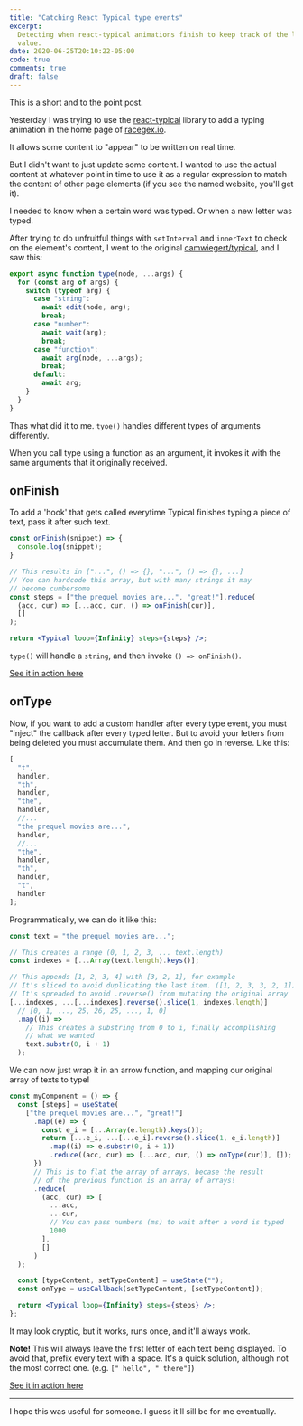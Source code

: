 ```yaml
---
title: "Catching React Typical type events"
excerpt:
  Detecting when react-typical animations finish to keep track of the last typed
  value.
date: 2020-06-25T20:10:22-05:00
code: true
comments: true
draft: false
---
```


This is a short and to the point post.

Yesterday I was trying to use the [react-typical] library to add a typing
animation in the home page of [racegex.io].

It allows some content to "appear" to be written on real time.

But I didn't want to just update some content. I wanted to use the actual
content at whatever point in time to use it as a regular expression to match the
content of other page elements (if you see the named website, you'll get it).

I needed to know when a certain word was typed. Or when a new letter was typed.

After trying to do unfruitful things with `setInterval` and `innerText` to check
on the element's content, I went to the original [camwiegert/typical], and I saw
this:

```js {hl_lines=[3,"10-12"]}
export async function type(node, ...args) {
  for (const arg of args) {
    switch (typeof arg) {
      case "string":
        await edit(node, arg);
        break;
      case "number":
        await wait(arg);
        break;
      case "function":
        await arg(node, ...args);
        break;
      default:
        await arg;
    }
  }
}
```

Thas what did it to me. `tyoe()` handles different types of arguments
differently.

When you call type using a function as an argument, it invokes it with the same
arguments that it originally received.

## onFinish

To add a 'hook' that gets called everytime Typical finishes typing a piece of
text, pass it after such text.

```jsx
const onFinish(snippet) => {
  console.log(snippet);
}

// This results in ["...", () => {}, "...", () => {}, ...]
// You can hardcode this array, but with many strings it may
// become cumbersome
const steps = ["the prequel movies are...", "great!"].reduce(
  (acc, cur) => [...acc, cur, () => onFinish(cur)],
  []
);

return <Typical loop={Infinity} steps={steps} />;
```

`type()` will handle a `string`, and then invoke `() => onFinish()`.

[See it in action here][code-onfinish]

## onType

Now, if you want to add a custom handler after every type event, you must
"inject" the callback after every typed letter. But to avoid your letters from
being deleted you must accumulate them. And then go in reverse. Like this:

```js
[
  "t",
  handler,
  "th",
  handler,
  "the",
  handler,
  //...
  "the prequel movies are...",
  handler,
  //...
  "the",
  handler,
  "th",
  handler,
  "t",
  handler
];
```

Programmatically, we can do it like this:

```js
const text = "the prequel movies are...";

// This creates a range (0, 1, 2, 3, ... text.length)
const indexes = [...Array(text.length).keys()];

// This appends [1, 2, 3, 4] with [3, 2, 1], for example
// It's sliced to avoid duplicating the last item. ([1, 2, 3, 3, 2, 1])
// It's spreaded to avoid .reverse() from mutating the original array
[...indexes, ...[...indexes].reverse().slice(1, indexes.length)]
  // [0, 1, ..., 25, 26, 25, ..., 1, 0]
  .map((i) =>
    // This creates a substring from 0 to i, finally accomplishing
    // what we wanted
    text.substr(0, i + 1)
  );
```

We can now just wrap it in an arrow function, and mapping our original array of
texts to type!

```jsx {hl_lines=[10,11]}
const myComponent = () => {
  const [steps] = useState(
    ["the prequel movies are...", "great!"]
      .map((e) => {
        const e_i = [...Array(e.length).keys()];
        return [...e_i, ...[...e_i].reverse().slice(1, e_i.length)]
          .map((i) => e.substr(0, i + 1))
          .reduce((acc, cur) => [...acc, cur, () => onType(cur)], []);
      })
      // This is to flat the array of arrays, becase the result
      // of the previous function is an array of arrays!
      .reduce(
        (acc, cur) => [
          ...acc,
          ...cur,
          // You can pass numbers (ms) to wait after a word is typed
          1000
        ],
        []
      )
  );

  const [typeContent, setTypeContent] = useState("");
  const onType = useCallback(setTypeContent, [setTypeContent]);

  return <Typical loop={Infinity} steps={steps} />;
};
```

It may look cryptic, but it works, runs once, and it'll always work.

**Note!** This will always leave the first letter of each text being displayed.
To avoid that, prefix every text with a space. It's a quick solution, although
not the most correct one. (e.g. `[" hello", " there"]`)

[See it in action here][code-ontype]

---

I hope this was useful for someone. I guess it'll sill be for me eventually.

[react-typical]: https://github.com/catalinmiron/react-typical
[racegex.io]: https://racegex.io
[camwiegert/typical]: https://github.com/camwiegert/typical/
[code-ontype]: https://codesandbox.io/s/react-typical-ontype-9g1p6
[code-onfinish]: https://codesandbox.io/s/react-typical-onfinish-35pkv

[^1]: blob/9a9da83b9ef1693775accd5d7b59c7a8c1be219d/typical.js#L10
